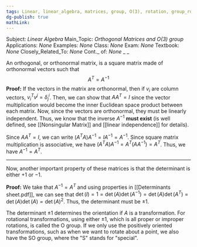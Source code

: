```yaml
---
tags: Linear, linear_algebra, matrices, group, O(3), rotation, group_rotation, rotation_group, orthogonal, orthonormal, matrix, Math
dg-publish: true
mathLink: 
---
```

Subject: _Linear Algebra_
Main\_Topic: _Orthogonal Matrices and O(3) group_
Applications: _None_
Examples: _None_
Class: _None_
Exam: _None_
Textbook: _None_
Closely\_Related\_To: _None_
Cont.\_ of: _None_ 
_
_

An orthogonal, or orthonormal matrix, is a square matrix made of orthonormal vectors such that 
$$
A^{T}=A^{-1}
$$
**Proof:**  If the vectors in the matrix are orthonormal, then if $v_{i}$ are column vectors, $v_{i}^{T}v^{j}=\delta^{i}_{j}$. Then, we can show that $AA^{T}=I$ since the vector multiplication would become the inner Euclidean space product between each matrix. Now, since the vectors are orthonormal, they must be linearly independent. Thus, we know that the inverse $A^{-1}$ **must exist** (is well defined, see [[Nonsingular Matrix]] and [[linear independence]] for details). 

Since $AA^{T}=I$, we can write $(A^{T}A)A^{-1}=IA^{-1}=A^{-1}$. Since square matrix multiplication is associative, we have $(A^{T}A)A^{-1}=A^{T}(AA^{-1})=A^{T}$. Thus, we have $A^{-1}=A^{T}$. 

---
Now, another important property of these matrices is that the determinant is either $+1$ or $-1$. 

**Proof:**  We take that $A^{-1}=A^{T}$ and using properties in [[Determinants sheet.pdf]], we can see that $\det(I)=1=\det(A)\det(A^{-1})=\det(A)\det(A^{T})=\det(A)\det(A)=\det(A)^{2}$. Thus, the determinant must be $\pm 1$. 

The determinant $\pm 1$ determines the orientation if $A$ is a transformation. For rotational transformations, using either $\pm 1$, which is all proper or improper rotations, is called the O group. If we only use the positively oriented transformations, such as when we want to rotate about a point, we also have the SO group, where the "S" stands for "special". 